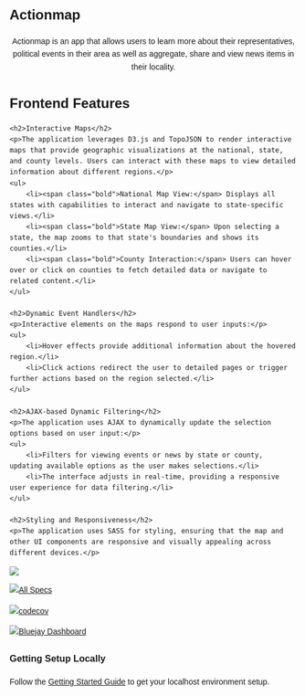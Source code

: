 # Actionmap

<div style="text-align: center;">

Actionmap is an app that allows users to learn more about their representatives,
political events in their area as well as aggregate, share and view news items in their locality.

</div>

<!DOCTYPE html>
<html>
<head>
    <title>Frontend Features</title>
    <style>
        body { font-family: Arial, sans-serif; line-height: 1.6; }
        h1 { font-size: 24px; }
        h2 { font-size: 20px; margin-top: 20px; }
        p { margin-top: 10px; }
        .bold { font-weight: bold; }
    </style>
</head>
<body>
    <h1>Frontend Features</h1>

    <h2>Interactive Maps</h2>
    <p>The application leverages D3.js and TopoJSON to render interactive maps that provide geographic visualizations at the national, state, and county levels. Users can interact with these maps to view detailed information about different regions.</p>
    <ul>
        <li><span class="bold">National Map View:</span> Displays all states with capabilities to interact and navigate to state-specific views.</li>
        <li><span class="bold">State Map View:</span> Upon selecting a state, the map zooms to that state's boundaries and shows its counties.</li>
        <li><span class="bold">County Interaction:</span> Users can hover over or click on counties to fetch detailed data or navigate to related content.</li>
    </ul>

    <h2>Dynamic Event Handlers</h2>
    <p>Interactive elements on the maps respond to user inputs:</p>
    <ul>
        <li>Hover effects provide additional information about the hovered region.</li>
        <li>Click actions redirect the user to detailed pages or trigger further actions based on the region selected.</li>
    </ul>

    <h2>AJAX-based Dynamic Filtering</h2>
    <p>The application uses AJAX to dynamically update the selection options based on user input:</p>
    <ul>
        <li>Filters for viewing events or news by state or county, updating available options as the user makes selections.</li>
        <li>The interface adjusts in real-time, providing a responsive user experience for data filtering.</li>
    </ul>

    <h2>Styling and Responsiveness</h2>
    <p>The application uses SASS for styling, ensuring that the map and other UI components are responsive and visually appealing across different devices.</p>
</body>
</html>


<!-- TODO: Update these for your repo! -->
![](https://github.com///actions/workflows//badge.svg)

[![All Specs](https://github.com/saasbook/hw-agile-iterations/actions/workflows/specs.yml/badge.svg)](https://github.com/saasbook/hw-agile-iterations/actions/workflows/specs.yml)

[![codecov](https://codecov.io/gh/saasbook/hw-agile-iterations/branch/master/graph/badge.svg?token=SGYCvQX4Us)](https://codecov.io/gh/saasbook/hw-agile-iterations)

[![Bluejay Dashboard](https://img.shields.io/badge/Bluejay-Dashboard_16-blue.svg)](http://dashboard.bluejay.governify.io/dashboard/script/dashboardLoader.js?dashboardURL=https://reporter.bluejay.governify.io/api/v4/dashboards/tpa-CS169-2023-GH-cs169_fa23-chips-10.5-16/main)

### Getting Setup Locally

Follow the [Getting Started Guide](./docs/01-getting-started.md) to get your localhost environment setup.
